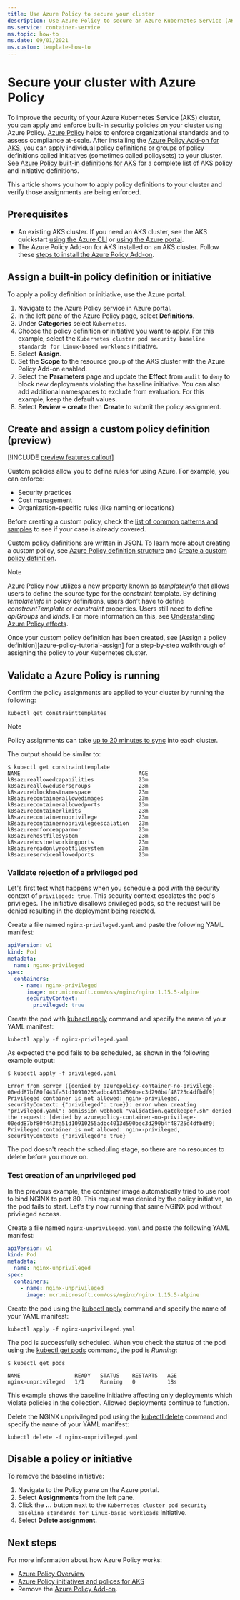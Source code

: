 ```yaml
---
title: Use Azure Policy to secure your cluster
description: Use Azure Policy to secure an Azure Kubernetes Service (AKS) cluster.
ms.service: container-service
ms.topic: how-to 
ms.date: 09/01/2021
ms.custom: template-how-to
---
```


# Secure your cluster with Azure Policy

To improve the security of your Azure Kubernetes Service (AKS) cluster, you can apply and enforce built-in security policies on your cluster using Azure Policy. [Azure Policy][azure-policy] helps to enforce organizational standards and to assess compliance at-scale. After installing the [Azure Policy Add-on for AKS][kubernetes-policy-reference], you can apply individual policy definitions or groups of policy definitions called initiatives (sometimes called policysets) to your cluster. See [Azure Policy built-in definitions for AKS][aks-policies] for a complete list of AKS policy and initiative definitions.

This article shows you how to apply policy definitions to your cluster and verify those assignments are being enforced.

## Prerequisites

- An existing AKS cluster. If you need an AKS cluster, see the AKS quickstart [using the Azure CLI][aks-quickstart-cli] or [using the Azure portal][aks-quickstart-portal].
- The Azure Policy Add-on for AKS installed on an AKS cluster. Follow these [steps to install the Azure Policy Add-on][azure-policy-addon].

## Assign a built-in policy definition or initiative

To apply a policy definition or initiative, use the Azure portal.

1. Navigate to the Azure Policy service in Azure portal.
1. In the left pane of the Azure Policy page, select **Definitions**.
1. Under **Categories** select `Kubernetes`.
1. Choose the policy definition or initiative you want to apply. For this example, select the `Kubernetes cluster pod security baseline standards for Linux-based workloads` initiative.
1. Select **Assign**.
1. Set the **Scope** to the resource group of the AKS cluster with the Azure Policy Add-on enabled.
1. Select the **Parameters** page and update the **Effect** from `audit` to `deny` to block new deployments violating the baseline initiative. You can also add additional namespaces to exclude from evaluation. For this example, keep the default values.
1. Select **Review + create** then **Create** to submit the policy assignment.

## Create and assign a custom policy definition (preview)

[!INCLUDE [preview features callout](./includes/preview/preview-callout.md)]

Custom policies allow you to define rules for using Azure. For example, you can enforce:
- Security practices
- Cost management
- Organization-specific rules (like naming or locations)

Before creating a custom policy, check the [list of common patterns and samples][azure-policy-samples] to see if your case is already covered.

Custom policy definitions are written in JSON. To learn more about creating a custom policy, see [Azure Policy definition structure][azure-policy-definition-structure] and [Create a custom policy definition][custom-policy-tutorial-create].

> [!NOTE]
> Azure Policy now utilizes a new property known as *templateInfo* that allows users to define the source type for the constraint template. By defining *templateInfo* in policy definitions, users don’t have to define *constraintTemplate* or *constraint* properties. Users still need to define *apiGroups* and *kinds*. For more information on this, see [Understanding Azure Policy effects][azure-policy-effects-audit].

Once your custom policy definition has been created, see [Assign a policy definition][azure-policy-tutorial-assign] for a step-by-step walkthrough of assigning the policy to your Kubernetes cluster.

## Validate a Azure Policy is running

Confirm the policy assignments are applied to your cluster by running the following:

```azurecli-interactive
kubectl get constrainttemplates
```

> [!NOTE]
> Policy assignments can take [up to 20 minutes to sync][azure-policy-assign-policy] into each cluster.

The output should be similar to:

```console
$ kubectl get constrainttemplate
NAME                                     AGE
k8sazureallowedcapabilities              23m
k8sazureallowedusersgroups               23m
k8sazureblockhostnamespace               23m
k8sazurecontainerallowedimages           23m
k8sazurecontainerallowedports            23m
k8sazurecontainerlimits                  23m
k8sazurecontainernoprivilege             23m
k8sazurecontainernoprivilegeescalation   23m
k8sazureenforceapparmor                  23m
k8sazurehostfilesystem                   23m
k8sazurehostnetworkingports              23m
k8sazurereadonlyrootfilesystem           23m
k8sazureserviceallowedports              23m
```

### Validate rejection of a privileged pod

Let's first test what happens when you schedule a pod with the security context of `privileged: true`. This security context escalates the pod's privileges. The initiative disallows privileged pods, so the request will be denied resulting in the deployment being rejected.

Create a file named `nginx-privileged.yaml` and paste the following YAML manifest:

```yaml
apiVersion: v1
kind: Pod
metadata:
  name: nginx-privileged
spec:
  containers:
    - name: nginx-privileged
      image: mcr.microsoft.com/oss/nginx/nginx:1.15.5-alpine
      securityContext:
        privileged: true
```

Create the pod with [kubectl apply][kubectl-apply] command and specify the name of your YAML manifest:

```console
kubectl apply -f nginx-privileged.yaml
```

As expected the pod fails to be scheduled, as shown in the following example output:

```console
$ kubectl apply -f privileged.yaml

Error from server ([denied by azurepolicy-container-no-privilege-00edd87bf80f443fa51d10910255adbc4013d590bec3d290b4f48725d4dfbdf9] Privileged container is not allowed: nginx-privileged, securityContext: {"privileged": true}): error when creating "privileged.yaml": admission webhook "validation.gatekeeper.sh" denied the request: [denied by azurepolicy-container-no-privilege-00edd87bf80f443fa51d10910255adbc4013d590bec3d290b4f48725d4dfbdf9] Privileged container is not allowed: nginx-privileged, securityContext: {"privileged": true}
```

The pod doesn't reach the scheduling stage, so there are no resources to delete before you move on.

### Test creation of an unprivileged pod

In the previous example, the container image automatically tried to use root to bind NGINX to port 80. This request was denied by the policy initiative, so the pod fails to start. Let's try now running that same NGINX pod without privileged access.

Create a file named `nginx-unprivileged.yaml` and paste the following YAML manifest:

```yaml
apiVersion: v1
kind: Pod
metadata:
  name: nginx-unprivileged
spec:
  containers:
    - name: nginx-unprivileged
      image: mcr.microsoft.com/oss/nginx/nginx:1.15.5-alpine
```

Create the pod using the [kubectl apply][kubectl-apply] command and specify the name of your YAML manifest:

```console
kubectl apply -f nginx-unprivileged.yaml
```

The pod is successfully scheduled. When you check the status of the pod using the [kubectl get pods][kubectl-get] command, the pod is *Running*:

```console
$ kubectl get pods

NAME                 READY   STATUS    RESTARTS   AGE
nginx-unprivileged   1/1     Running   0          18s
```

This example shows the baseline initiative affecting only deployments which violate policies in the collection. Allowed deployments continue to function.

Delete the NGINX unprivileged pod using the [kubectl delete][kubectl-delete] command and specify the name of your YAML manifest:

```console
kubectl delete -f nginx-unprivileged.yaml
```

## Disable a policy or initiative

To remove the baseline initiative:

1. Navigate to the Policy pane on the Azure portal.
1. Select **Assignments** from the left pane.
1. Click the **...** button next to the `Kubernetes cluster pod security baseline standards for Linux-based workloads` initiative.
1. Select **Delete assignment**.

## Next steps

For more information about how Azure Policy works:

- [Azure Policy Overview][azure-policy]
- [Azure Policy initiatives and polices for AKS][aks-policies]
- Remove the [Azure Policy Add-on][azure-policy-addon-remove].

<!-- LINKS - external -->
[kubectl-apply]: https://kubernetes.io/docs/reference/generated/kubectl/kubectl-commands#apply
[kubectl-delete]: https://kubernetes.io/docs/reference/generated/kubectl/kubectl-commands#delete
[kubectl-get]: https://kubernetes.io/docs/reference/generated/kubectl/kubectl-commands#get
[kubectl-create]: https://kubernetes.io/docs/reference/generated/kubectl/kubectl-commands#create
[kubectl-describe]: https://kubernetes.io/docs/reference/generated/kubectl/kubectl-commands#describe
[kubectl-logs]: https://kubernetes.io/docs/reference/generated/kubectl/kubectl-commands#logs

<!-- LINKS - internal -->
[aks-policies]: policy-reference.md
[aks-quickstart-cli]: kubernetes-walkthrough.md
[aks-quickstart-portal]: kubernetes-walkthrough-portal.md
[azure-policy]: ../governance/policy/overview.md
[azure-policy-addon]: ../governance/policy/concepts/policy-for-kubernetes.md#install-azure-policy-add-on-for-aks
[azure-policy-addon-remove]: ../governance/policy/concepts/policy-for-kubernetes.md#remove-the-add-on-from-aks
[azure-policy-assign-policy]: ../governance/policy/concepts/policy-for-kubernetes.md#assign-a-policy-definition
[az-aks-get-credentials]: /cli/azure/aks#az_aks_get_credentials
[kubernetes-policy-reference]: ../governance/policy/concepts/policy-for-kubernetes.md
[azure-policy-effects-audit]: ../governance/policy/concepts/effects.md#audit-properties
[custom-policy-tutorial-create]: ../governance/policy/tutorials/create-custom-policy-definition.md
[custom-policy-tutorial-assign]: https://docs.microsoft.com/en-us/azure/governance/policy/concepts/policy-for-kubernetes.md#assign-a-policy-definition
[azure-policy-samples]: ../governance/policy/samples
[azure-policy-definition-structure]: ../governance/policy/concepts/definition-structure.md
